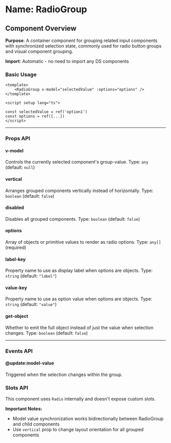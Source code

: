 # Name: RadioGroup
## Component Overview

**Purpose**: A container component for grouping related input components with synchronized selection state, commonly used for radio button groups and visual component grouping.

**Import**: Automatic - no need to import any DS components

### Basic Usage

```vue
<template>
    <RadioGroup v-model="selectedValue" :options="options" />
</template>

<script setup lang="ts">

const selectedValue = ref('option1')
const options = ref([...])
</script>
```

---

### Props API

#### v-model
Controls the currently selected component's group-value. Type: `any` (default: `null`)

#### vertical
Arranges grouped components vertically instead of horizontally. Type: `boolean` (default: `false`)

#### disabled
Disables all grouped components. Type: `boolean` (default: `false`)

#### options
Array of objects or primitive values to render as radio options. Type: `any[]` (required)

#### label-key
Property name to use as display label when options are objects. Type: `string` (default: `"label"`)

#### value-key
Property name to use as option value when options are objects. Type: `string` (default: `"value"`)

#### get-object
Whether to emit the full object instead of just the value when selection changes. Type: `boolean` (default: `false`)

---

### Events API

#### @update:model-value
Triggered when the selection changes within the group.

### Slots API

This component uses `Radio` internally and doesn't expose custom slots.

**Important Notes:**
- Model value synchronization works bidirectionally between RadioGroup and child components
- Use `vertical` prop to change layout orientation for all grouped components